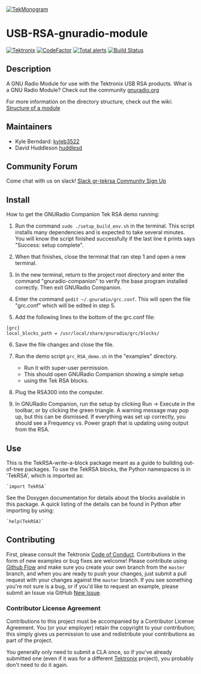 [![TekMonogram](https://tektronix.github.io/media/tekmonogram.png)](https://github.com/tektronix)

# USB-RSA-gnuradio-module
[![Tektronix](https://tektronix.github.io/media/TEK-opensource_badge.svg)](https://github.com/tektronix) [![CodeFactor](https://www.codefactor.io/repository/github/tektronix/usb-rsa-gnuradio-module-wip/badge)](https://www.codefactor.io/repository/github/tektronix/usb-rsa-gnuradio-module-wip) [![Total alerts](https://img.shields.io/lgtm/alerts/g/tektronix/USB-RSA-gnuradio-module-WIP.svg?logo=lgtm&logoWidth=18)](https://lgtm.com/projects/g/tektronix/USB-RSA-gnuradio-module-WIP/alerts/) [![Build Status](https://travis-ci.com/tektronix/USB-RSA-gnuradio-module-WIP.svg?branch=master)](https://travis-ci.com/tektronix/USB-RSA-gnuradio-module-WIP)

## Description
A GNU Radio Module for use with the Tektronix USB RSA products. What is a GNU Radio Module? Check out the community [gnuradio.org](https://www.gnuradio.org/)

For more information on the directory structure, check out the wiki: [Structure of a module](https://wiki.gnuradio.org/index.php/OutOfTreeModules#Structure_of_a_module)

## Maintainers
- Kyle Berndard: [kyleb3522](https://github.com/kyleb3522)
- David Huddleson [huddlesd](https://github.com/huddlesd)

## Community Forum
Come chat with us on slack! [Slack gr-tekrsa Community Sign Up](https://join.slack.com/t/gr-tekrsa/shared_invite/enQtNzIyOTg1MDg3MDU5LTkzNjg3ZWIxOWQwMmQ2YjU2OTUxNmNjZmVkZmM2ZTRjYzc5MGUyMjhmMjczYzJkZDVjZDA1YWUzOWQ4MWJlNTE)

## Install
How to get the GNURadio Companion Tek RSA demo running:
1. Run the command `sudo ./setup_build_env.sh` in the terminal.
	This script installs many dependencies and is expected to take
	several minutes. You will know the script finished successfully if
	the last line it prints says "Success: setup complete".

2. When that finishes, close the terminal that ran step 1 and open a new terminal.

3. In the new terminal, return to the project root directory
	and enter the command "gnuradio-companion" to verify
	the base program installed correctly. Then exit GNURadio Companion.

4. Enter the command `gedit ~/.gnuradio/grc.conf`.
	This will open the file "grc.conf" which will be edited in step 5.

5. Add the following lines to the bottom of the grc.conf file:
```
[grc]
local_blocks_path = /usr/local/share/gnuradio/grc/blocks/
```
6. Save the file changes and close the file.

7. Run the demo script `grc_RSA_demo.sh` in the "examples" directory.
	- Run it with super-user permission. 
	- This should open GNURadio Companion showing a simple setup
	- using the Tek RSA blocks.

8. Plug the RSA300 into the computer.

9. In GNURadio Companion, run the setup by clicking Run -> Execute in the toolbar,
	or by clicking the green triangle. A warning message may pop up, but this
	can be dismissed. If everything was set up correctly, you should see
	a Frequency vs. Power graph that is updating using output from the RSA.

## Use
This is the TekRSA-write-a-block package meant as a guide to building
out-of-tree packages. To use the TekRSA blocks, the Python namespaces
is in 'TekRSA', which is imported as:

    `import TekRSA`

See the Doxygen documentation for details about the blocks available
in this package. A quick listing of the details can be found in Python
after importing by using:

    `help(TekRSA)`

## Contributing
First, please consult the Tektronix [Code of Conduct](https://tektronix.github.io/Code-Of-Conduct/). Contributions in the form of new examples or bug fixes are welcome! Please contribute using [Github Flow](https://guides.github.com/introduction/flow/) and make sure you create your own branch from the `master` branch, and when you are ready to push your changes, just submit a pull request with your changes against the `master` branch. If you see something you're not sure is a bug, or if you'd like to request an example, please submit an Issue via GitHub [New Issue](https://github.com/tektronix/USB-RSA-gnuradio-module-WIP/issues/new).

### Contributor License Agreement
Contributions to this project must be accompanied by a Contributor License Agreement. You (or your employer) retain the copyright to your contribution; this simply gives us permission to use and redistribute your contributions as part of the project.

You generally only need to submit a CLA once, so if you've already submitted one (even if it was for a different [Tektronix](https://github.com/tektronix/) project), you probably don't need to do it again.
